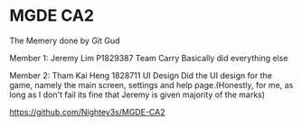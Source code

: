 # MGDE CA2
 
The Memery done by Git Gud

Member 1: 
Jeremy Lim
P1829387
Team Carry
Basically did everything else


Member 2: 
Tham Kai Heng
1828711
UI Design
Did the UI design for the game, namely the main screen, settings and help page.(Honestly, for me, as long as I don't fail its fine that Jeremy is given majority of the marks)

https://github.com/Nightey3s/MGDE-CA2
